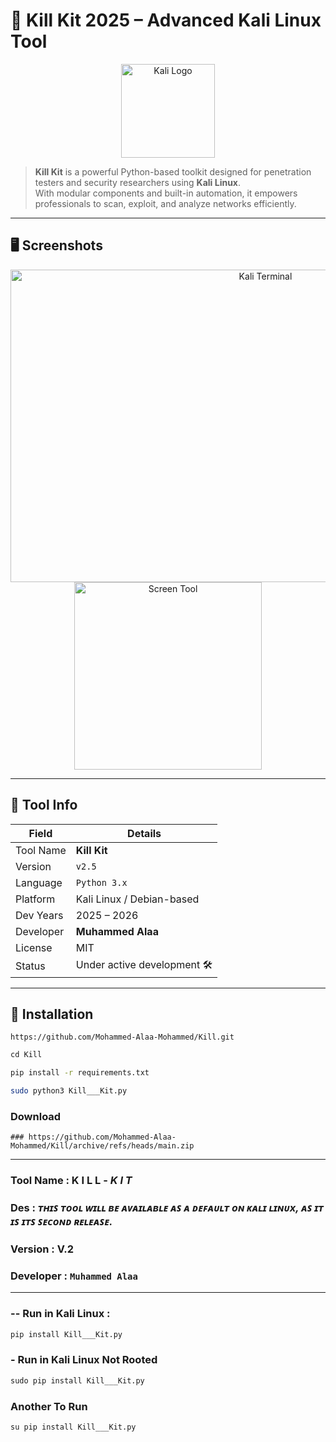 # 🐍 Kill Kit 2025 – Advanced Kali Linux Tool

<p align="center">
  <img src="https://upload.wikimedia.org/wikipedia/commons/2/2b/Kali-dragon-icon.svg" alt="Kali Logo" width="150" height="150"/>
</p>

> **Kill Kit** is a powerful Python-based toolkit designed for penetration testers and security researchers using **Kali Linux**.  
> With modular components and built-in automation, it empowers professionals to scan, exploit, and analyze networks efficiently.

---


## 🖥️ Screenshots

<p align="center">
  <img src="https://th.bing.com/th/id/R.211035091a052252f50c488b0bc6a523?rik=N7pOb2e7QhSUmw&pid=ImgRaw&r=0" alt="Kali Terminal" width="800" height='500'/>
  <br>
<img width="300" alt="Screen Tool" src="https://github.com/user-attachments/assets/d686fedf-61b6-470d-89c4-d2a37135db2f" />

</p>

---

## 🧾 Tool Info

| Field            | Details                      |
|------------------|-------------------------------|
| Tool Name        | **Kill Kit**                 |
| Version          | `v2.5`                        |
| Language         | `Python 3.x`                  |
| Platform         | Kali Linux / Debian-based     |
| Dev Years        | 2025 – 2026                   |
| Developer        | **Muhammed Alaa**             |
| License          | MIT                           |
| Status           | Under active development 🛠️  |

---

## 🚀 Installation

```shell
https://github.com/Mohammed-Alaa-Mohammed/Kill.git
```
```python
cd Kill
```
```bash
pip install -r requirements.txt
```
```bash
sudo python3 Kill___Kit.py
```
### Download
```
### https://github.com/Mohammed-Alaa-Mohammed/Kill/archive/refs/heads/main.zip
```
***
### Tool Name :  K I L L - *K I T*

### Des : *ᴛʜɪꜱ ᴛᴏᴏʟ ᴡɪʟʟ ʙᴇ ᴀᴠᴀɪʟᴀʙʟᴇ ᴀꜱ ᴀ ᴅᴇꜰᴀᴜʟᴛ ᴏɴ ᴋᴀʟɪ ʟɪɴᴜx, ᴀꜱ ɪᴛ ɪꜱ ɪᴛꜱ ꜱᴇᴄᴏɴᴅ ʀᴇʟᴇᴀꜱᴇ.*

### Version : **V.2**

### Developer : ```Muhammed Alaa```
***

### -- Run in Kali Linux :
```python
pip install Kill___Kit.py
  ```
### - Run in Kali Linux Not Rooted
```python
sudo pip install Kill___Kit.py
```
### Another To Run
```python
su pip install Kill___Kit.py
```
  
